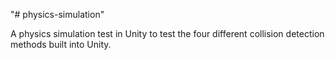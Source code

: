 "# physics-simulation" 

A physics simulation test in Unity to test the four different collision detection methods built into Unity. 
